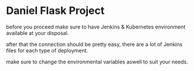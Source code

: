 # Daniel Flask Project

before you proceed make sure to have Jenkins & Kubernetes environment available at your disposal.


after that the connection should be pretty easy,
there are a lot of Jenkins files for each type of deployment.

make sure to change the environmental variables aswell to suit your needs.

